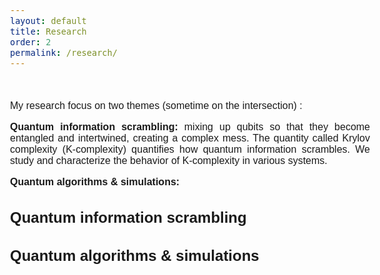 ```yaml
---
layout: default
title: Research
order: 2
permalink: /research/
---
```


<style>
    @font-face {
            font-family: 'Comfortaa';
            src: url('/Manoline-git.github.io/fonts/Comfortaa-Regular.ttf') format('truetype');
            font-weight: normal;
            font-style: normal;
    }
    
    body {
        font-family: 'Comfortaa', sans-serif;
        font-size: 16px;
        text-align: justify;
    }
</style>


&nbsp;

My research focus on two themes (sometime on the intersection) : <br>

**Quantum information scrambling:**  mixing up qubits so that they become entangled
and intertwined, creating a complex mess. The quantity called Krylov complexity
(K-complexity) quantifies how quantum information scrambles. We study and characterize the behavior of K-complexity in various systems.<br>


**Quantum algorithms & simulations:**  <br>



<h2>Quantum information scrambling</h2>


<h2>Quantum algorithms & simulations</h2>


